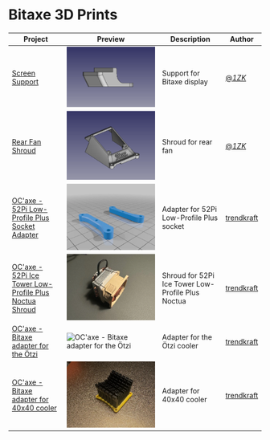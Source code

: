 # Bitaxe 3D Prints

| Project | Preview | Description | Author |
|---------|---------|-------------|---------|
| [Screen Support](./1ZK%20-%20Screen%20Support/) | ![Screen Support](./1ZK%20-%20Screen%20Support/preview.png) | Support for Bitaxe display | [@_1ZK_](https://x.com/_1ZK_) |
| [Rear Fan Shroud](./1ZK%20-%20Rear%20Fan%20Shroud/) | ![Rear Fan Shroud](./1ZK%20-%20Rear%20Fan%20Shroud/preview.webp) | Shroud for rear fan | [@_1ZK_](https://x.com/_1ZK_) |
| [OC'axe - 52Pi Low-Profile Plus Socket Adapter](./OC'axe%20-%2052Pi%20Low-Profile%20Plus%20Socket%20Adapter/) | ![OC'axe - 52Pi Low-Profile Plus Socket Adapter](./OC'axe%20-%2052Pi%20Low-Profile%20Plus%20Socket%20Adapter/preview.webp) | Adapter for 52Pi Low-Profile Plus socket | [trendkraft](https://x.com/trendkraft) |
| [OC'axe - 52Pi Ice Tower Low-Profile Plus Noctua Shroud](./OC'axe%20-%2052Pi%20Ice%20Tower%20Low-Profile%20Plus%20Noctua%20Shroud/) | ![OC'axe - 52Pi Ice Tower Low-Profile Plus Noctua Shroud](./OC'axe%20-%2052Pi%20Ice%20Tower%20Low-Profile%20Plus%20Noctua%20Shroud/preview.webp) | Shroud for 52Pi Ice Tower Low-Profile Plus Noctua | [trendkraft](https://x.com/trendkraft) |
| [OC'axe - Bitaxe adapter for the Ötzi](./OC'axe%20-%20Bitaxe%20adapter%20for%20the%20Ötzi/) | ![OC'axe - Bitaxe adapter for the Ötzi](./OC'axe%20-%20Bitaxe%20adapter%20for%20the%20Ötzi/preview.webp) | Adapter for the Ötzi cooler | [trendkraft](https://x.com/trendkraft) |
| [OC'axe - Bitaxe adapter for 40x40 cooler](./OC'axe%20-%20Bitaxe%20adapter%20for%2040x40%20cooler/) | ![OC'axe - Bitaxe adapter for 40x40 cooler](./OC'axe%20-%20Bitaxe%20adapter%20for%2040x40%20cooler/preview.webp) | Adapter for 40x40 cooler | [trendkraft](https://x.com/trendkraft) |
